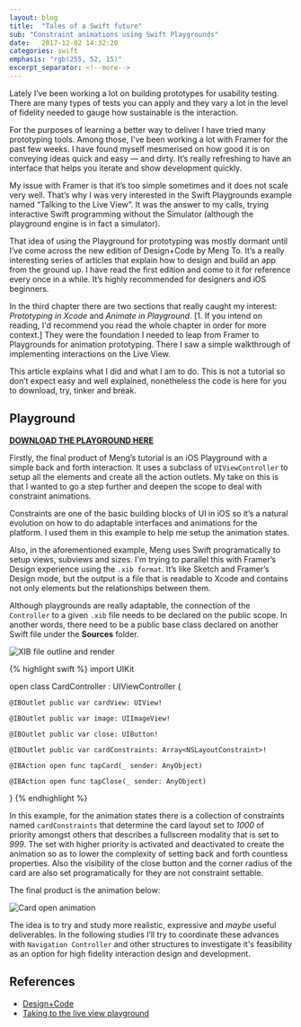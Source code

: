 ```yaml
---
layout: blog
title:  "Tales of a Swift future"
sub: "Constraint animations using Swift Playgrounds"
date:   2017-12-02 14:32:20
categories: swift
emphasis: "rgb(255, 52, 15)"
excerpt_separator: <!--more-->
---
```


Lately I’ve been working a lot on building prototypes for usability testing.
There are many types of tests you can apply and they vary a lot in the level of fidelity needed to gauge how sustainable is the interaction.

<!--more-->

For the purposes of learning a better way to deliver I have tried many prototyping tools.
Among those, I've been working a lot with Framer for the past few weeks.
I have found myself mesmerised on how good it is on conveying ideas quick and easy — and dirty.
It’s really refreshing to have an interface that helps you iterate and show development quickly.

My issue with Framer is that it’s too simple sometimes and it does not scale very well.
That’s why I was very interested in the Swift Playgrounds example named “Talking to the Live View”.
It was the answer to my calls, trying interactive Swift programming without the Simulator (although the playground engine is in fact a simulator).

That idea of using the Playground for prototyping was mostly dormant until I’ve come across the new edition of Design+Code by Meng To.
It’s a really interesting series of articles that explain how to design and build an app from the ground up.
I have read the first edition and come to it for reference every once in a while.
It’s highly recommended for designers and iOS beginners.

In the third chapter there are two sections that really caught my interest: *Prototyping in Xcode* and *Animate in Playground*.
[1. If you intend on reading, I'd recommend you read the whole chapter in order for more context.]
They were the foundation I needed to leap from Framer to Playgrounds for animation prototyping.
There I saw a simple walkthrough of implementing interactions on the Live View.

This article explains what I did and what I am to do.
This is not a tutorial so don’t expect easy and well explained, nonetheless the code is here for you to download, try, tinker and break.

## Playground

[**DOWNLOAD THE PLAYGROUND HERE**](/constraint_animation.zip)

Firstly, the final product of Meng’s tutorial is an iOS Playground with a simple back and forth interaction.
It uses a subclass of `UIViewController` to setup all the elements and create all the action outlets.
My take on this is that I wanted to go a step further and deepen the scope to deal with constraint animations.

Constraints are one of the basic building blocks of UI in iOS so it’s a natural evolution on how to do adaptable interfaces and animations for the platform.
I used them in this example to help me setup the animation states.

Also, in the aforementioned example, Meng uses Swift programatically to setup views, subviews and sizes.
I'm trying to parallel this with Framer’s Design experience using the `.xib format`.
It’s like Sketch and Framer’s Design mode, but the output is a file that is readable to Xcode and contains not only elements but the relationships between them.

Although playgrounds are really adaptable, the connection of the `Controller` to a given `.xib` file needs to be declared on the public scope.
In another words, there need to be a public base class declared on another Swift file under the **Sources** folder.

![XIB file outline and render](/images/cap_xib.png)

{% highlight swift %}
import UIKit

open class CardController : UIViewController {

    @IBOutlet public var cardView: UIView!

    @IBOutlet public var image: UIImageView!

    @IBOutlet public var close: UIButton!

    @IBOutlet public var cardConstraints: Array<NSLayoutConstraint>!

    @IBAction open func tapCard(_ sender: AnyObject)

    @IBAction open func tapClose(_ sender: AnyObject)
}
{% endhighlight %}

In this example, for the animation states there is a collection of constraints named `cardConstraints` that determine the card layout set to *1000* of priority amongst others that describes a fullscreen modality that is set to *999*.
The set with higher priority is activated and deactivated to create the animation so as to lower the complexity of setting back and forth countless properties.
Also the visibility of the close button and the corner radius of the card are also set programatically for they are not constraint settable.

The final product is the animation below:

![Card open animation](/images/cap_product.gif)

The idea is to try and study more realistic, expressive and *maybe* useful deliverables.
In the following studies I’ll try to coordinate these advances with `Navigation Controller` and other structures to investigate it's feasibility as an option for high fidelity interaction design and development.

## References

- [Design+Code](https://designcode.io)
- [Taking to the live view playground](https://developer.apple.com/library/content/samplecode/TalkingToTheLiveView/Introduction/Intro.html#//apple_ref/doc/uid/TP40017380-Intro-DontLinkElementID_2)
